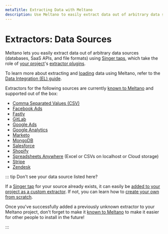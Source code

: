 ```yaml
---
metaTitle: Extracting Data with Meltano
description: Use Meltano to easily extract data out of arbitrary data sources (databases, SaaS APIs, and file formats) using Singer taps.
---
```


# Extractors: Data Sources

Meltano lets you easily extract data out of arbitrary data sources (databases, SaaS APIs, and file formats) using [Singer taps](https://www.singer.io/), which take the role of [your project](/docs/project.html)'s [extractor plugins](/docs/plugins.html#extractors).

To learn more about extracting and [loading](/plugins/loaders/) data using Meltano, refer to the [Data Integration (EL) guide](/docs/integration.html).

Extractors for the following sources are currently [known to Meltano](/docs/contributor-guide.html#known-plugins) and supported out of the box:

- [Comma Separated Values (CSV)](/plugins/extractors/csv.html)
- [Facebook Ads](/plugins/extractors/facebook.html)
- [Fastly](/plugins/extractors/fastly.html)
- [GitLab](/plugins/extractors/gitlab.html)
- [Google Ads](/plugins/extractors/adwords.html)
- [Google Analytics](/plugins/extractors/google-analytics.html)
- [Marketo](/plugins/extractors/marketo.html)
- [MongoDB](/plugins/extractors/mongodb.html)
- [Salesforce](/plugins/extractors/salesforce.html)
- [Shopify](/plugins/extractors/shopify.html)
- [Spreadsheets Anywhere](/plugins/extractors/spreadsheets-anywhere.html) (Excel or CSVs on localhost or Cloud storage)
- [Stripe](/plugins/extractors/stripe.html)
- [Zendesk](/plugins/extractors/zendesk.html)

::: tip Don't see your data source listed here?

If a [Singer tap](https://www.singer.io/#taps) for your source already exists,
it can easily be [added to your project as a custom extractor](/docs/command-line-interface.html#how-to-use-custom-plugins).
If not, you can learn how to [create your own from scratch](/tutorials/create-a-custom-extractor.html).

Once you've successfully added a previously unknown extractor to your Meltano project, don't forget to make it [known to Meltano](/docs/contributor-guide.html#known-plugins) to make it easier for other people to install in the future!

:::
